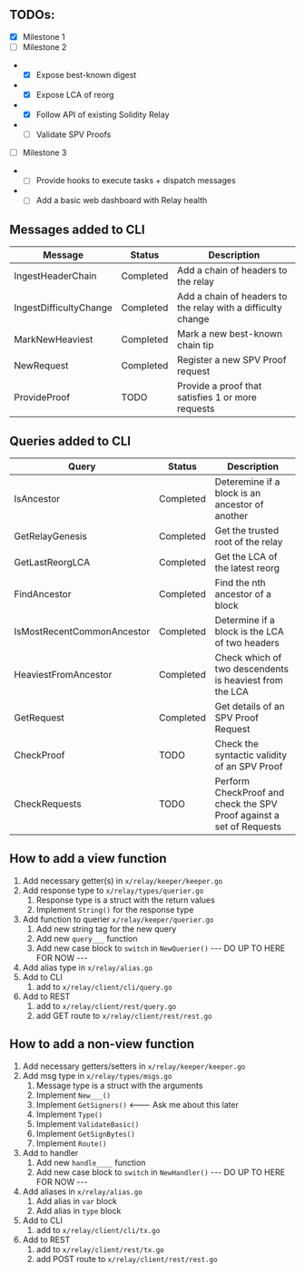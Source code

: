 ## TODOs:

- [X] Milestone 1
- [ ] Milestone 2
- - [X] Expose best-known digest
- - [X] Expose LCA of reorg
- - [X] Follow API of existing Solidity Relay
- - [ ] Validate SPV Proofs
- [ ] Milestone 3
- - [ ] Provide hooks to execute tasks + dispatch messages
- - [ ] Add a basic web dashboard with Relay health

## Messages added to CLI

| Message | Status | Description |
| ------- | ------ | ----------- |
| IngestHeaderChain | Completed | Add a chain of headers to the relay |
| IngestDifficultyChange | Completed | Add a chain of headers to the relay with a difficulty change|
| MarkNewHeaviest | Completed | Mark a new best-known chain tip |
| NewRequest | Completed | Register a new SPV Proof request|
| ProvideProof | TODO | Provide a proof that satisfies 1 or more requests |

## Queries added to CLI

| Query | Status | Description |
| ----- | ------ | ----------- |
| IsAncestor | Completed | Deteremine if a block is an ancestor of another |
| GetRelayGenesis | Completed | Get the trusted root of the relay |
| GetLastReorgLCA | Completed | Get the LCA of the latest reorg |
| FindAncestor | Completed | Find the nth ancestor of a block|
| IsMostRecentCommonAncestor | Completed | Determine if a block is the LCA of two headers|
| HeaviestFromAncestor | Completed | Check which of two descendents is heaviest from the LCA |
| GetRequest | Completed | Get details of an SPV Proof Request|
| CheckProof | TODO | Check the syntactic validity of an SPV Proof |
| CheckRequests | TODO | Perform CheckProof and check the SPV Proof against a set of Requests |

## How to add a view function
1. Add necessary getter(s) in `x/relay/keeper/keeper.go`
1. Add response type to `x/relay/types/querier.go`
    1. Response type is a struct with the return values
    1. Implement `String()` for the response type
1. Add function to querier `x/relay/keeper/querier.go`
    1. Add new string tag for the new query
    1. Add new `query___` function
    1. Add new case block to `switch` in `NewQuerier()`
--- DO UP TO HERE FOR NOW ---
1. Add alias type in `x/relay/alias.go`
1. Add to CLI  
    1. add to `x/relay/client/cli/query.go`
1. Add to REST
    1. add to `x/relay/client/rest/query.go`
    1. add GET route to `x/relay/client/rest/rest.go`

## How to add a non-view function
1. Add necessary getters/setters in `x/relay/keeper/keeper.go`
1. Add msg type in `x/relay/types/msgs.go`
    1. Message type is a struct with the arguments
    1. Implement `New___()`
    1. Implement `GetSigners()` <--- Ask me about this later
    1. Implement `Type()`
    1. Implement `ValidateBasic()`
    1. Implement `GetSignBytes()`
    1. Implement `Route()`
1. Add to handler
    1. Add new `handle____` function
    1. Add new case block to `switch` in `NewHandler()`
--- DO UP TO HERE FOR NOW ---
1. Add aliases in `x/relay/alias.go`
    1. Add alias in `var` block
    1. Add alias in `type` block
1. Add to CLI  
    1. add to `x/relay/client/cli/tx.go`
1. Add to REST
    1. add to `x/relay/client/rest/tx.go`
    1. add POST route to `x/relay/client/rest/rest.go`
